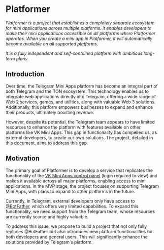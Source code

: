 # Platformer

*Platformer is a project that establishes a completely separate ecosystem for mini applications across multiple
platforms. It enables developers to make their mini applications accessible on all platforms where Platformer operates.
When you create a mini app in Platformer, it will automatically become available on all supported platforms.*

*It is a fully independent and self-contained platform with ambitious long-term plans.*

## Introduction

Over time, the Telegram Mini Apps platform has become an integral part of both Telegram and the TON ecosystem. This
technology enables us to integrate web applications directly into Telegram, offering a wide range of Web 2 services,
games, and utilities, along with valuable Web 3 solutions. Additionally, this platform empowers businesses to expand and
enhance their products, ultimately boosting revenue.

However, despite its potential, the Telegram team appears to have limited resources to enhance the platform with
features available on other platforms like VK Mini Apps. This gap in functionality has compelled us, as external
developers, to create our own solutions. The project, detailed in this document, aims to address this gap.

## Motivation

The primary goal of Platformer is to develop a service that replicates the functionality of
the [VK Mini Apps control panel](https://dev.vk.com/ru/admin/apps-list) (login required to view) and makes it available
across all major platforms, enabling access to mini applications. In the MVP stage, the project focuses on supporting
Telegram Mini Apps, with plans to expand to other platforms in the future.

Currently, in Telegram, external developers only have access to [@BotFather](https://t.me/botfather), which offers very
limited capabilities. To expand this functionality, we need support from the Telegram team, whose resources are
currently scarce and highly valuable.

To address this issue, we propose to build a project that not only fully replaces @BotFather but also introduces new
platform functionalities for both developers and general users. This will significantly enhance the solutions provided
by Telegram's platform.